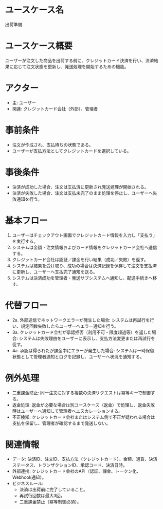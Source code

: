 # ユースケース名
出荷準備

# ユースケース概要
ユーザーが注文した商品を出荷する前に、クレジットカード決済を行い、決済結果に応じて注文状態を更新し、発送処理を開始するための機能。

# アクター
- 主: ユーザー  
- 関連: クレジットカード会社（外部）、管理者

# 事前条件
- 注文が作成され、支払待ちの状態である。  
- ユーザーが支払方法としてクレジットカードを選択している。

# 事後条件
- 決済が成功した場合、注文は支払済に更新され発送処理が開始される。  
- 決済が失敗した場合、注文は支払未完了のまま処理を停止し、ユーザーへ失敗通知を行う。

# 基本フロー
1. ユーザーはチェックアウト画面でクレジットカード情報を入力し「支払う」を実行する。  
2. システムは金額・注文情報およびカード情報をクレジットカード会社へ送信する。  
3. クレジットカード会社は認証／課金を行い結果（成功／失敗）を返す。  
4. システムは結果を受け取り、成功の場合は決済記録を保存して注文を支払済に更新し、ユーザーへ支払完了通知を送る。  
5. システムは決済成功を管理者・発送サブシステムへ通知し、配送手続きへ移す。

# 代替フロー
- 2a. 外部送信でネットワークエラーが発生した場合: システムは再試行を行い、規定回数失敗したらユーザーへエラー通知を行う。  
- 3a. クレジットカード会社が承認拒否（利用不可・限度超過等）を返した場合: システムは失敗理由をユーザーに表示し、支払方法変更または再試行を促す。  
- 4a. 承認は得られたが課金中にエラーが発生した場合: システムは一時保留状態として管理者通知とログを記録し、ユーザーへ状況を通知する。

# 例外処理
- 二重課金防止: 同一注文に対する複数の決済リクエストは冪等キーで制御する。  
- 返金処理: 返金が必要な場合は別ユースケース（返金）で処理し、返金失敗時はユーザーへ通知して管理者へエスカレーションする。  
- 不正検知: クレジットカード会社またはシステム側で不正が疑われる場合は支払を保留し、管理者が確認するまで発送しない。

# 関連情報
- データ: 決済ID、注文ID、支払方法（クレジットカード）、金額、通貨、決済ステータス、トランザクションID、承認コード、決済日時。  
- 外部連携: クレジットカード会社のAPI（認証、課金、トークン化、Webhook通知）。  
- ビジネスルール:
  - 決済は出荷前に完了していること。  
  - 再試行回数は最大3回。  
  - 二重課金禁止（冪等制御必須）。
